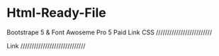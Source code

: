# Html-Ready-File
Bootstrape 5 &amp; Font Awoseme Pro 5 Paid
Link CSS
/////////////////////////
        <!-- Bootstrape CSS -->
        <link rel="stylesheet" href="css/bootstrap.min.css">
        <!-- Owl Carousel CSS -->
        <link rel="stylesheet" href="css/owl.carousel.min.css">
        <!-- Magnific Popup CSS -->
        <link rel="stylesheet" href="css/magnific-popup.css">
        <!-- Font Awesome CSS -->
        <link rel="stylesheet" href="css/fontawesome.min.css">
        <link rel="stylesheet" href="css/all.min.css">
        <!-- Default / Style CSS -->
        <link rel="stylesheet" href="css/default.css">
        <link rel="stylesheet" href="css/style.css">
        <!-- Responsive CSSS -->
        <link rel="stylesheet" href="css/responsive.css">



Link 
/////////////////////////////
		    <!-- JS here -->
        <script src="js/vendor/modernizr-3.5.0.min.js"></script>
        <!-- Juery JS -->
        <script src="js/vendor/jquery-3.2.1.min.js"></script>
        <!-- Bootstrap JS -->
        <script src="js/popper.min.js"></script>
        <script src="js/bootstrap.min.js"></script>
        <!-- Owl Carousel JS -->
        <script src="js/owl.carousel.min.js"></script>
        <script src="js/isotope.pkgd.min.js"></script>
        <!-- Ajax JS -->
        <script src="js/ajax-form.js"></script>
        <!-- Image Loaded JS -->
        <script src="js/imagesloaded.pkgd.min.js"></script>
        <!-- Magnific Popup JS -->
        <script src="js/jquery.magnific-popup.min.js"></script>
        <!-- Plugins JS -->
        <script src="js/plugins.js"></script>
        <!-- Custom JS -->
        <script src="js/main.js"></script>
